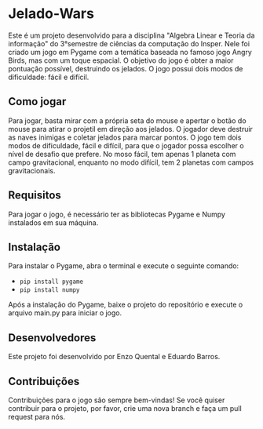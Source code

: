 # Jelado-Wars
Este é um projeto desenvolvido para a disciplina "Algebra Linear e Teoria da informação" do 3°semestre de ciências da computação do Insper. Nele foi criado um jogo em Pygame com a temática baseada no famoso jogo Angry Birds, mas com um toque espacial. O objetivo do jogo é obter a maior pontuação possível, destruindo os jelados. O jogo possui dois modos de dificuldade: fácil e difícil. 

## Como jogar
Para jogar, basta mirar com a própria seta do mouse e apertar o botão do mouse para atirar o projetil em direção aos jelados. O jogador deve destruir as naves inimigas e coletar jelados para marcar pontos. O jogo tem dois modos de dificuldade, fácil e difícil, para que o jogador possa escolher o nível de desafio que prefere. No moso fácil, tem apenas 1 planeta com campo gravitacional, enquanto no modo difícil, tem 2 planetas com campos gravitacionais.

## Requisitos
Para jogar o jogo, é necessário ter as bibliotecas Pygame e Numpy instalados em sua máquina.

## Instalação
Para instalar o Pygame, abra o terminal e execute o seguinte comando:

- `pip install pygame`
- `pip install numpy`

Após a instalação do Pygame, baixe o projeto do repositório e execute o arquivo main.py para iniciar o jogo.

## Desenvolvedores
Este projeto foi desenvolvido por Enzo Quental e Eduardo Barros.

## Contribuições
Contribuições para o jogo são sempre bem-vindas! Se você quiser contribuir para o projeto, por favor, crie uma nova branch e faça um pull request para nós.
